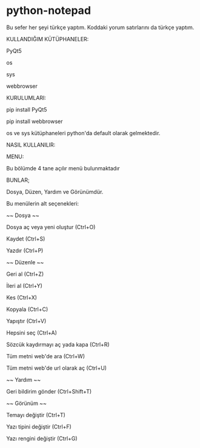 # python-notepad
Bu sefer her şeyi türkçe yaptım. Koddaki yorum satırlarını da türkçe yaptım.

KULLANDIĞIM KÜTÜPHANELER:

PyQt5

os

sys

webbrowser

  
KURULUMLARI:

pip install PyQt5

pip install webbrowser

os ve sys kütüphaneleri python'da default olarak gelmektedir.


NASIL KULLANILIR:


MENU:

Bu bölümde 4 tane açılır menü bulunmaktadır


BUNLAR;

Dosya, Düzen, Yardım ve Görünümdür.


Bu menülerin alt seçenekleri:

~~ Dosya ~~

Dosya aç veya yeni oluştur (Ctrl+O)

Kaydet (Ctrl+S)

Yazdır (Ctrl+P)


~~ Düzenle ~~

Geri al (Ctrl+Z)

İleri al (Ctrl+Y)

Kes (Ctrl+X)

Kopyala (Ctrl+C)

Yapıştır (Ctrl+V)

Hepsini seç (Ctrl+A)

Sözcük kaydırmayı aç yada kapa (Ctrl+R)

Tüm metni web'de ara (Ctrl+W)

Tüm metni web'de url olarak aç (Ctrl+U)


~~ Yardım ~~

Geri bildirim gönder (Ctrl+Shift+T)


~~ Görünüm ~~

Temayı değiştir (Ctrl+T)

Yazı tipini değiştir (Ctrl+F)

Yazı rengini değiştir (Ctrl+G)
